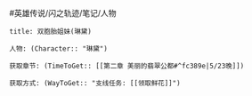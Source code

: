 #英雄传说/闪之轨迹/笔记/人物
```ad-note
title: 双胞胎姐妹(琳黛)

人物: (Character:: "琳黛")

获取章节: (TimeToGet:: [[第二章 美丽的翡翠公都#^fc389e|5/23晚]])

获取方式: (WayToGet:: "支线任务: [[领取鲜花]]")

```
